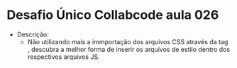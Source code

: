 # Desafio Único Collabcode aula 026

- Descrição:
    - Não utilizando mais a immportação dos arquivos CSS através da tag <link>, descubra a melhor forma de inserir os arquivos de estilo dentro dos respectivos arquivos JS.